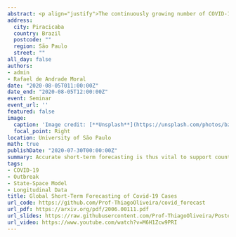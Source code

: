 ```yaml
---
abstract: <p align="justify">The continuously growing number of COVID-19 cases pressures healthcare services worldwide. Accurate short-term forecasting is thus vital to support country-level policy making. The strategies adopted by countries to combat the pandemic vary, generating different uncertainty levels about the actual number of cases. Accounting for the hierarchical structure of the data and accommodating extra-variability is therefore fundamental. We introduce a new modelling framework to describe the course of the pandemic with great accuracy, and provide short-term daily forecasts for every country in the world. We show that our model generates highly accurate forecasts up to six days ahead, and use estimated model components to cluster countries based on recent events. We introduce statistical novelty in terms of modelling the autoregressive parameter as a function of time, increasing predictive power and flexibility to adapt to each country. Our model can also be used to forecast the number of deaths, study the effects of covariates (such as lockdown policies), and generate forecasts for smaller regions within countries. Consequently, it has strong implications for global planning and decision making. We constantly update forecasts and make all results freely available to any country in the world through an online Shiny dashboard.</p>
address:
  city: Piracicaba 
  country: Brazil
  postcode: ""
  region: São Paulo
  street: ""
all_day: false
authors: 
- admin
- Rafael de Andrade Moral
date: "2020-08-05T011:00:00Z"
date_end: "2020-08-05T12:00:00Z"
event: Seminar
event_url: ''
featured: false
image:
  caption: 'Image credit: [**Unsplash**](https://unsplash.com/photos/bzdhc5b3Bxs)'
  focal_point: Right
location: University of São Paulo
math: true
publishDate: "2020-07-30T00:00:00Z"
summary: Accurate short-term forecasting is thus vital to support country-level policy making during COVID-19 outbreak
tags:
- COVID-19
- Outbreak
- State-Space Model
- Longitudinal Data
title: Global Short-Term Forecasting of Covid-19 Cases
url_code: https://github.com/Prof-ThiagoOliveira/covid_forecast
url_pdf: https://arxiv.org/pdf/2006.00111.pdf
url_slides: https://raw.githubusercontent.com/Prof-ThiagoOliveira/Poster-and-Seminars/master/Seminars/2020/covid-19Seminar2020.pdf
url_video: https://www.youtube.com/watch?v=M6H1Zcw9PRI
---
```

